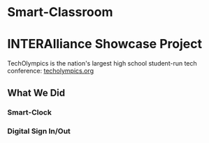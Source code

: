 # Smart-Classroom
# INTERAlliance Showcase Project
TechOlympics is the nation's largest high school student-run tech conference: [techolympics.org](http://techolympics.org)
## What We Did
### Smart-Clock
### Digital Sign In/Out
